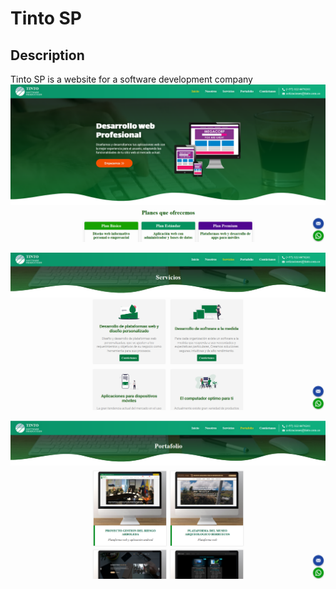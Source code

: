 # Tinto SP
## Description
Tinto SP is a website for a software development company
![Tinto SP](https://raw.githubusercontent.com/BurbanoJesus/Tinto-Software/master/static/img/tinto.PNG)

![Tinto SP](https://raw.githubusercontent.com/BurbanoJesus/Tinto-Software/master/static/img/tinto2.PNG)

![Tinto SP](https://raw.githubusercontent.com/BurbanoJesus/Tinto-Software/master/static/img/tinto3.PNG)
